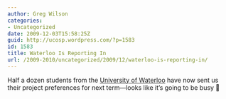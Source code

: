 ```yaml
---
author: Greg Wilson
categories:
- Uncategorized
date: 2009-12-03T15:58:25Z
guid: http://ucosp.wordpress.com/?p=1583
id: 1583
title: Waterloo Is Reporting In
url: /2009-2010/uncategorized/2009/12/waterloo-is-reporting-in/
---
```


Half a dozen students from the [University of Waterloo](http://www.uwaterloo.ca) have now sent us their project preferences for next term&#8212;looks like it&#8217;s going to be busy 🙂